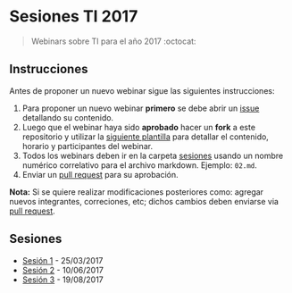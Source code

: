 # Sesiones TI 2017
> Webinars sobre TI para el año 2017 :octocat:

## Instrucciones

Antes de proponer un nuevo webinar sigue las siguientes instrucciones:

1. Para proponer un nuevo webinar __primero__ se debe abrir un [issue](./issues) detallando su contenido.
2. Luego que el webinar haya sido __aprobado__ hacer un __fork__ a este repositorio y utilizar la [siguiente plantilla](./SESION_PLANTILLA.md) para detallar el contenido, horario y participantes del webinar.
3. Todos los webinars deben ir en la carpeta [sesiones](./sesiones) usando un nombre numérico correlativo para el archivo markdown. Ejemplo: `02.md`.
4. Enviar un [pull request](./pulls) para su aprobación.

__Nota:__ Si se quiere realizar modificaciones posteriores como: agregar nuevos integrantes, correciones, etc; dichos cambios deben enviarse via [pull request](./pulls).

## Sesiones

- [Sesión 1](./sesiones/01.md) - 25/03/2017
- [Sesión 2](./sesiones/02.md) - 10/06/2017
- [Sesión 3](./sesiones/03.md) - 19/08/2017
